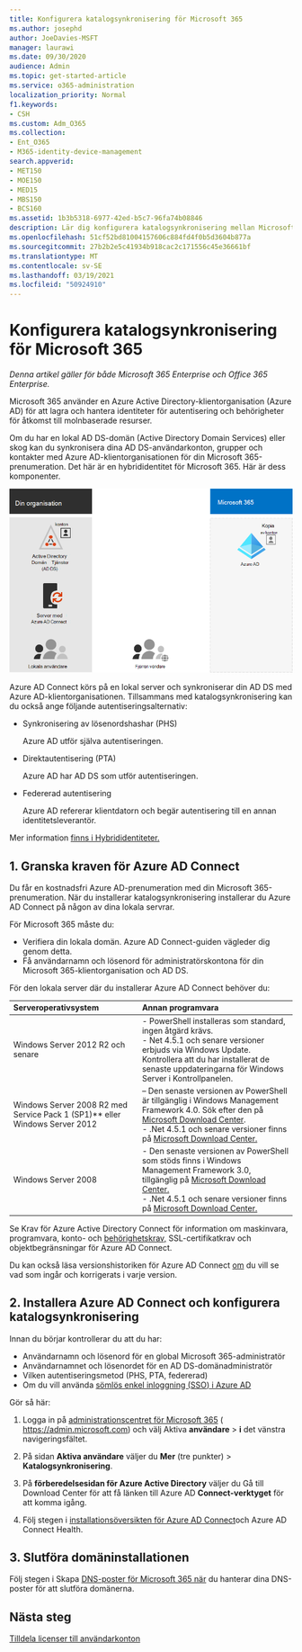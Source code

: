 ```yaml
---
title: Konfigurera katalogsynkronisering för Microsoft 365
ms.author: josephd
author: JoeDavies-MSFT
manager: laurawi
ms.date: 09/30/2020
audience: Admin
ms.topic: get-started-article
ms.service: o365-administration
localization_priority: Normal
f1.keywords:
- CSH
ms.custom: Adm_O365
ms.collection:
- Ent_O365
- M365-identity-device-management
search.appverid:
- MET150
- MOE150
- MED15
- MBS150
- BCS160
ms.assetid: 1b3b5318-6977-42ed-b5c7-96fa74b08846
description: Lär dig konfigurera katalogsynkronisering mellan Microsoft 365 och din lokala Active Directory.
ms.openlocfilehash: 51cf52bd81004157606c884fd4f0b5d3604b877a
ms.sourcegitcommit: 27b2b2e5c41934b918cac2c171556c45e36661bf
ms.translationtype: MT
ms.contentlocale: sv-SE
ms.lasthandoff: 03/19/2021
ms.locfileid: "50924910"
---
```

# <a name="set-up-directory-synchronization-for-microsoft-365"></a>Konfigurera katalogsynkronisering för Microsoft 365

*Denna artikel gäller för både Microsoft 365 Enterprise och Office 365 Enterprise.*

Microsoft 365 använder en Azure Active Directory-klientorganisation (Azure AD) för att lagra och hantera identiteter för autentisering och behörigheter för åtkomst till molnbaserade resurser. 

Om du har en lokal AD DS-domän (Active Directory Domain Services) eller skog kan du synkronisera dina AD DS-användarkonton, grupper och kontakter med Azure AD-klientorganisationen för din Microsoft 365-prenumeration. Det här är en hybrididentitet för Microsoft 365. Här är dess komponenter.

![Komponenter i katalogsynkronisering för Microsoft 365](../media/about-microsoft-365-identity/hybrid-identity.png)

Azure AD Connect körs på en lokal server och synkroniserar din AD DS med Azure AD-klientorganisationen. Tillsammans med katalogsynkronisering kan du också ange följande autentiseringsalternativ:

- Synkronisering av lösenordshashar (PHS)

  Azure AD utför själva autentiseringen.

- Direktautentisering (PTA)

  Azure AD har AD DS som utför autentiseringen.

- Federerad autentisering

  Azure AD refererar klientdatorn och begär autentisering till en annan identitetsleverantör.

Mer information [finns i Hybrididentiteter.](plan-for-directory-synchronization.md)
  
## <a name="1-review-prerequisites-for-azure-ad-connect"></a>1. Granska kraven för Azure AD Connect

Du får en kostnadsfri Azure AD-prenumeration med din Microsoft 365-prenumeration. När du installerar katalogsynkronisering installerar du Azure AD Connect på någon av dina lokala servrar.
  
För Microsoft 365 måste du:
  
- Verifiera din lokala domän. Azure AD Connect-guiden vägleder dig genom detta.
- Få användarnamn och lösenord för administratörskontona för din Microsoft 365-klientorganisation och AD DS.

För den lokala server där du installerar Azure AD Connect behöver du:
  
|**Serveroperativsystem**|**Annan programvara**|
|:-----|:-----|
|Windows Server 2012 R2 och senare | - PowerShell installeras som standard, ingen åtgärd krävs.  <br> - Net 4.5.1 och senare versioner erbjuds via Windows Update. Kontrollera att du har installerat de senaste uppdateringarna för Windows Server i Kontrollpanelen. |
|Windows Server 2008 R2 med Service Pack 1 (SP1)** eller Windows Server 2012 | – Den senaste versionen av PowerShell är tillgänglig i Windows Management Framework 4.0. Sök efter den på [Microsoft Download Center](https://go.microsoft.com/fwlink/p/?LinkId=717996).  <br> - .Net 4.5.1 och senare versioner finns på [Microsoft Download Center.](https://go.microsoft.com/fwlink/p/?LinkId=717996) |
|Windows Server 2008 | - Den senaste versionen av PowerShell som stöds finns i Windows Management Framework 3.0, tillgänglig på [Microsoft Download Center.](https://go.microsoft.com/fwlink/p/?LinkId=717996)  <br> - .Net 4.5.1 och senare versioner finns på [Microsoft Download Center.](https://go.microsoft.com/fwlink/p/?LinkId=717996) |

Se Krav för Azure Active Directory Connect för information om maskinvara, programvara, konto- och [behörighetskrav,](/azure/active-directory/hybrid/how-to-connect-install-prerequisites) SSL-certifikatkrav och objektbegränsningar för Azure AD Connect.
  
Du kan också läsa versionshistoriken för Azure AD Connect [om](/azure/active-directory/hybrid/reference-connect-version-history) du vill se vad som ingår och korrigerats i varje version.

## <a name="2-install-azure-ad-connect-and-configure-directory-synchronization"></a>2. Installera Azure AD Connect och konfigurera katalogsynkronisering

Innan du börjar kontrollerar du att du har:

- Användarnamn och lösenord för en global Microsoft 365-administratör
- Användarnamnet och lösenordet för en AD DS-domänadministratör
- Vilken autentiseringsmetod (PHS, PTA, federerad)
- Om du vill använda [sömlös enkel inloggning (SSO) i Azure AD](/azure/active-directory/hybrid/how-to-connect-sso)

Gör så här:

1. Logga in på [administrationscentret för Microsoft 365](https://admin.microsoft.com) ( https://admin.microsoft.com) och välj Aktiva **användare** \> **i** det vänstra navigeringsfältet.
2. På sidan **Aktiva användare** väljer du **Mer** (tre punkter) \> **Katalogsynkronisering**.
  
3. På **förberedelsesidan för Azure Active Directory** väljer du Gå till Download Center för att få länken till Azure AD **Connect-verktyget** för att komma igång. 
4. Följ stegen i [installationsöversikten för Azure AD Connect](/azure/active-directory/hybrid/how-to-connect-install-roadmap)och Azure AD Connect Health.

## <a name="3-finish-setting-up-domains"></a>3. Slutföra domäninstallationen

Följ stegen i Skapa [DNS-poster för Microsoft 365 när](/office365/admin/get-help-with-domains/create-dns-records-at-any-dns-hosting-provider) du hanterar dina DNS-poster för att slutföra domänerna.

## <a name="next-step"></a>Nästa steg

[Tilldela licenser till användarkonton](assign-licenses-to-user-accounts.md)